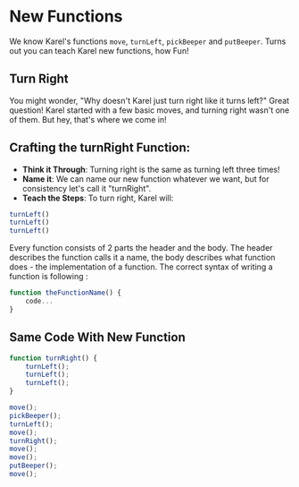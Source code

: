# New Functions

We know Karel's functions `move`, `turnLeft`, `pickBeeper` and `putBeeper`. Turns out you can teach Karel new functions, how Fun!

## Turn Right 
You might wonder, "Why doesn't Karel just turn right like it turns left?" Great question! Karel started with a few basic moves, and turning right wasn't one of them. But hey, that's where we come in!

## Crafting the turnRight Function:
* **Think it Through**: Turning right is the same as turning left three times! 
* **Name it**: We can name our new function whatever we want, but for consistency let's call it "turnRight".
* **Teach the Steps**: To turn right, Karel will:
```js
turnLeft()
turnLeft()
turnLeft()
```

Every function consists of 2 parts the header and the body. The header describes the function calls it a name, the body describes what function does - the implementation of a function. The correct syntax of writing a function is following :
```js
function theFunctionName() {
    code...
}
```

## Same Code With New Function
```js
function turnRight() {
    turnLeft();
    turnLeft();
    turnLeft();
}

move();
pickBeeper();
turnLeft();
move();
turnRight();
move();
move();
putBeeper();
move();
```
